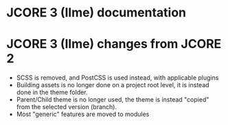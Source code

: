 # JCORE 3 (Ilme) documentation
# JCORE 3 (Ilme) changes from JCORE 2
- SCSS is removed, and PostCSS is used instead, with applicable plugins
- Building assets is no longer done on a project root level, it is instead done in the theme folder.
- Parent/Child theme is no longer used, the theme is instead "copied" from the selected version (branch).
- Most "generic" features are moved to modules
